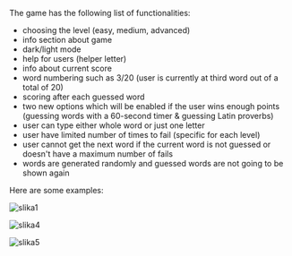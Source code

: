 The game has the following list of functionalities:
- choosing the level (easy, medium, advanced)
- info section about game
- dark/light mode
- help for users (helper letter) 
- info about current score
- word numbering such as 3/20 (user is currently at third word out of a total of 20)
- scoring after each guessed word
- two new options which will be enabled if the user wins enough points (guessing words with a 60-second timer & guessing Latin proverbs)
- user can type either whole word or just one letter
- user have limited number of times to fail (specific for each level)
- user cannot get the next word if the current word is not guessed or doesn't have a maximum number of fails
- words are generated randomly and guessed words are not going to be shown again

Here are some examples:

![slika1](https://github.com/merimas01/Hangman_game/assets/94557948/adc1bdbe-7092-4308-996f-ae6ecf6ea6f5)

![slika4](https://github.com/merimas01/Hangman_game/assets/94557948/2f304f60-02a5-44e5-b296-5079712b2091)

![slika5](https://github.com/merimas01/Hangman_game/assets/94557948/558e171e-02ac-4270-be64-99a95d44a78c)



